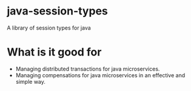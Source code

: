 # java-session-types
A library of session types for java

# What is it good for
* Managing distributed transactions for java microservices.
* Managing compensations for java microservices in an effective and simple way.
